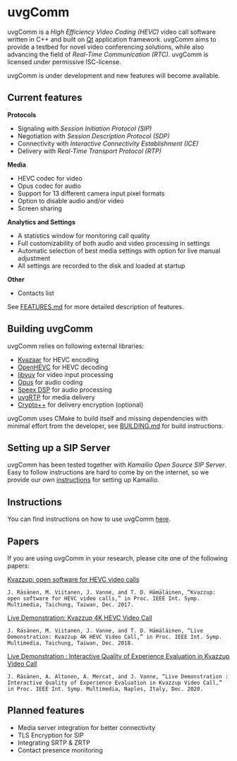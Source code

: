 uvgComm
=======

uvgComm is a *High Efficiency Video Coding (HEVC)* video call software written in C++ and built on [Qt](https://www.qt.io/) application framework. uvgComm aims to provide a testbed for novel video conferencing solutions, while also advancing the field of *Real-Time Communication (RTC)*. uvgComm is licensed under permissive ISC-license.

uvgComm is under development and new features will become available.

## Current features 

**Protocols**
- Signaling with *Session Initiation Protocol (SIP)*
- Negotiation with *Session Description Protocol (SDP)*
- Connectivity with *Interactive Connectivity Establishment (ICE)*
- Delivery with *Real-Time Transport Protocol (RTP)*

**Media**
- HEVC codec for video
- Opus codec for audio
- Support for 13 different camera input pixel formats
- Option to disable audio and/or video
- Screen sharing

**Analytics and Settings**
- A statistics window for monitoring call quality
- Full customizability of both audio and video processing in settings
- Automatic selection of best media settings with option for live manual adjustment
- All settings are recorded to the disk and loaded at startup

**Other**
- Contacts list

See [FEATURES.md](FEATURES.md) for more detailed description of features.

## Building uvgComm

uvgComm relies on following external libraries: 
- [Kvazaar](https://github.com/ultravideo/kvazaar) for HEVC encoding
- [OpenHEVC](https://github.com/OpenHEVC/openHEVC) for HEVC decoding
- [libyuv](https://chromium.googlesource.com/libyuv/libyuv/) for video input processing
- [Opus](http://opus-codec.org/) for audio coding
- [Speex DSP](https://www.speex.org/) for audio processing
- [uvgRTP](https://github.com/ultravideo/uvgRTP) for media delivery
- [Crypto++](https://cryptopp.com/) for delivery encryption (optional)

uvgComm uses CMake to build itself and missing dependencies with minimal effort from the developer, see [BUILDING.md](BUILDING.md) for build instructions.

## Setting up a SIP Server

uvgComm has been tested together with *Kamailio Open Source SIP Server*. Easy to follow instructions are hard to come by on the internet, so we provide our own [instructions](kamailio/README.md) for setting up Kamailio.

## Instructions

You can find instructions on how to use uvgComm [here](INSTRUCTIONS.md).

## Papers

If you are using uvgComm in your research, please cite one of the following papers: <br>

[Kvazzup: open software for HEVC video calls](https://researchportal.tuni.fi/en/publications/kvazzup-open-software-for-hevc-video-calls)

`J. Räsänen, M. Viitanen, J. Vanne, and T. D. Hämäläinen, “Kvazzup: open software for HEVC video calls,” in Proc. IEEE Int. Symp. Multimedia, Taichung, Taiwan, Dec. 2017. `

[Live Demonstration: Kvazzup 4K HEVC Video Call](https://researchportal.tuni.fi/en/publications/live-demonstration-kvazzup-4k-hevc-video-call)

`J. Räsänen, M. Viitanen, J. Vanne, and T. D. Hämäläinen, “Live Demonstration: Kvazzup 4K HEVC Video Call,” in Proc. IEEE Int. Symp. Multimedia, Taichung, Taiwan, Dec. 2018. `

[Live Demonstration : Interactive Quality of Experience Evaluation in Kvazzup Video Call](https://researchportal.tuni.fi/en/publications/live-demonstration-interactive-quality-of-experience-evaluation-i)

`J. Räsänen, A. Altonen, A. Mercat, and J. Vanne, “Live Demonstration : Interactive Quality of Experience Evaluation in Kvazzup Video Call,” in Proc. IEEE Int. Symp. Multimedia, Naples, Italy, Dec. 2020. `

## Planned features

- Media server integration for better connectivity
- TLS Encryption for SIP
- Integrating SRTP & ZRTP
- Contact presence monitoring
